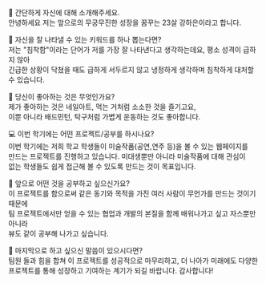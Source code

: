 👋 간단하게 자신에 대해 소개해주세요.<br>
안녕하세요 저는 앞으로의 무궁무진한 성장을 꿈꾸는 23살 강하은이라고 합니다.

🔎 자신을 잘 나타낼 수 있는 키워드를 하나 뽑는다면? <br>
저는 "침착함"이라는 단어가 저를 가장 잘 나타낸다고 생각하는데요, 평소 성격이 급하지 않아 <br>
긴급한 상황이 닥쳤을 때도 급하게 서두르지 않고 냉정하게 생각하며 침착하게 대처할 수 있습니다.

💌 당신이 좋아하는 것은 무엇인가요?<br>
제가 좋아하는 것은 네일아트, 먹는 거처럼 소소한 것을 즐기고요, <br> 
이뿐 아니라 배드민턴, 탁구처럼 가볍게 운동하는 것도 좋아합니다.

💻 이번 학기에는 어떤 프로젝트/공부를 하시나요?<br>
이번 학기에는 저희 학교 학생들이 미술작품(공연,연주 등)을 볼 수 있는 웹페이지를<br>만드는 프로젝트를 진행하고 있습니다.
 미대생뿐만 아니라 미술작품에 
 대해 관심이<br>
  없는 학생들도 쉽게 접근해 볼 수 있도록 만드는 것이 목표입니다.

👣 앞으로 어떤 것을 공부하고 싶으신가요?<br>
이 프로젝트를 함으로써 같은 동기와 목적을 가진 여러 사람이 무언가를 만드는 것이기
때문에<br>
팀 프로젝트에서만 얻을 수 있는 협업과 개발의 본질을 함께 배워나가고 싶고 자스뿐만 아니라<br>
뷰도 같이 공부해 나가고 싶습니다.

💙 마지막으로 하고 싶으신 말씀이 있으시다면?<br>
팀원 들과 힘을 합쳐 이 프로젝트를 성공적으로 마무리하고, 더 나아가 미래에도 다양한 <br>
프로젝트를 통해 성장하고 기여하는 계기가 되길 바랍니다. 감사합니다!
